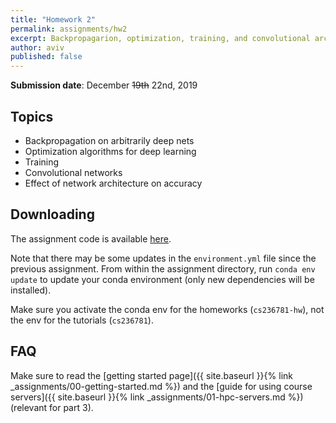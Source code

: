 ```yaml
---
title: "Homework 2"
permalink: assignments/hw2
excerpt: Backpropagarion, optimization, training, and convolutional architectures
author: aviv
published: false
---
```


**Submission date**: December ~~19th~~ 22nd, 2019

## Topics

- Backpropagation on arbitrarily deep nets
- Optimization algorithms for deep learning
- Training
- Convolutional networks
- Effect of network architecture on accuracy

## Downloading

The assignment code is available [here]({{site.baseurl}}/assets/hw/w19-20/hw2.zip).

Note that there may be some updates in the `environment.yml` file since the
previous assignment. From within the assignment directory, run `conda env
update` to update your conda environment (only new dependencies will be
installed).

Make sure you activate the conda env for the homeworks (`cs236781-hw`), not the
env for the tutorials (`cs236781`).

## FAQ

Make sure to read the [getting started page]({{ site.baseurl }}{% link _assignments/00-getting-started.md %})
and the [guide for using course servers]({{ site.baseurl }}{% link _assignments/01-hpc-servers.md %}) (relevant for part 3).

